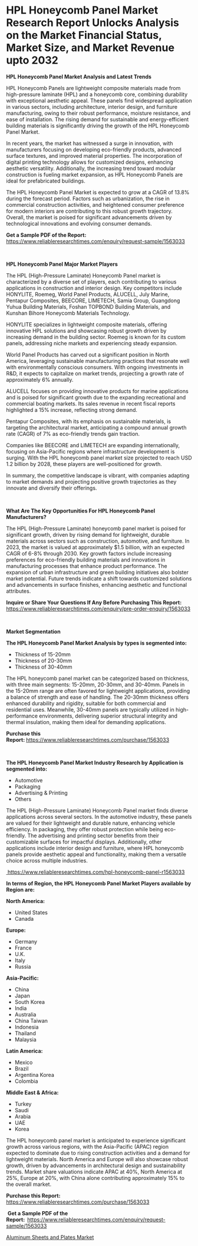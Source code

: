 <p><h1>HPL Honeycomb Panel Market Research Report Unlocks Analysis on the Market Financial Status, Market Size, and Market Revenue upto 2032</h1></p><p><strong>HPL Honeycomb Panel Market Analysis and Latest Trends</strong></p>
<p><p>HPL Honeycomb Panels are lightweight composite materials made from high-pressure laminate (HPL) and a honeycomb core, combining durability with exceptional aesthetic appeal. These panels find widespread application in various sectors, including architecture, interior design, and furniture manufacturing, owing to their robust performance, moisture resistance, and ease of installation. The rising demand for sustainable and energy-efficient building materials is significantly driving the growth of the HPL Honeycomb Panel Market.</p><p>In recent years, the market has witnessed a surge in innovation, with manufacturers focusing on developing eco-friendly products, advanced surface textures, and improved material properties. The incorporation of digital printing technology allows for customized designs, enhancing aesthetic versatility. Additionally, the increasing trend toward modular construction is fueling market expansion, as HPL Honeycomb Panels are ideal for prefabricated buildings.</p><p>The HPL Honeycomb Panel Market is expected to grow at a CAGR of 13.8% during the forecast period. Factors such as urbanization, the rise in commercial construction activities, and heightened consumer preference for modern interiors are contributing to this robust growth trajectory. Overall, the market is poised for significant advancements driven by technological innovations and evolving consumer demands.</p></p>
<p><strong>Get a Sample PDF of the Report:&nbsp;</strong> <a href="https://www.reliableresearchtimes.com/enquiry/request-sample/1563033?utm_campaign=1420&utm_medium=2&utm_source=Github&utm_content=ia&utm_term=02042025&utm_id=hpl-honeycomb-panel">https://www.reliableresearchtimes.com/enquiry/request-sample/1563033</a></p>
<p>&nbsp;</p>
<p><strong>HPL Honeycomb Panel Major Market Players</strong></p>
<p><p>The HPL (High-Pressure Laminate) Honeycomb Panel market is characterized by a diverse set of players, each contributing to various applications in construction and interior design. Key competitors include HONYLITE, Roemeg, World Panel Products, ALUCELL, July Marine, Pentapur Composites, BEECORE, LIMETECH, Samia Group, Guangdong Yuhua Building Materials, Foshan TOPBOND Building Materials, and Kunshan Bihore Honeycomb Materials Technology.</p><p>HONYLITE specializes in lightweight composite materials, offering innovative HPL solutions and showcasing robust growth driven by increasing demand in the building sector. Roemeg is known for its custom panels, addressing niche markets and experiencing steady expansion.</p><p>World Panel Products has carved out a significant position in North America, leveraging sustainable manufacturing practices that resonate well with environmentally conscious consumers. With ongoing investments in R&D, it expects to capitalize on market trends, projecting a growth rate of approximately 6% annually.</p><p>ALUCELL focuses on providing innovative products for marine applications and is poised for significant growth due to the expanding recreational and commercial boating markets. Its sales revenue in recent fiscal reports highlighted a 15% increase, reflecting strong demand.</p><p>Pentapur Composites, with its emphasis on sustainable materials, is targeting the architectural market, anticipating a compound annual growth rate (CAGR) of 7% as eco-friendly trends gain traction.</p><p>Companies like BEECORE and LIMETECH are expanding internationally, focusing on Asia-Pacific regions where infrastructure development is surging. With the HPL honeycomb panel market size projected to reach USD 1.2 billion by 2028, these players are well-positioned for growth.</p><p>In summary, the competitive landscape is vibrant, with companies adapting to market demands and projecting positive growth trajectories as they innovate and diversify their offerings.</p></p>
<p>&nbsp;</p>
<p><strong>What Are The Key Opportunities For HPL Honeycomb Panel Manufacturers?</strong></p>
<p><p>The HPL (High-Pressure Laminate) honeycomb panel market is poised for significant growth, driven by rising demand for lightweight, durable materials across sectors such as construction, automotive, and furniture. In 2023, the market is valued at approximately $1.5 billion, with an expected CAGR of 6-8% through 2030. Key growth factors include increasing preferences for eco-friendly building materials and innovations in manufacturing processes that enhance product performance. The expansion of urban infrastructure and green building initiatives also bolster market potential. Future trends indicate a shift towards customized solutions and advancements in surface finishes, enhancing aesthetic and functional attributes.</p></p>
<p><strong>Inquire or Share Your Questions If Any Before Purchasing This Report:</strong> <a href="https://www.reliableresearchtimes.com/enquiry/pre-order-enquiry/1563033?utm_campaign=1420&utm_medium=2&utm_source=Github&utm_content=ia&utm_term=02042025&utm_id=hpl-honeycomb-panel">https://www.reliableresearchtimes.com/enquiry/pre-order-enquiry/1563033</a></p>
<p>&nbsp;</p>
<p><strong>Market Segmentation</strong></p>
<p><strong>The HPL Honeycomb Panel Market Analysis by types is segmented into:</strong></p>
<p><ul><li>Thickness of 15-20mm</li><li>Thickness of 20-30mm</li><li>Thickness of 30-40mm</li></ul></p>
<p><p>The HPL honeycomb panel market can be categorized based on thickness, with three main segments: 15-20mm, 20-30mm, and 30-40mm. Panels in the 15-20mm range are often favored for lightweight applications, providing a balance of strength and ease of handling. The 20-30mm thickness offers enhanced durability and rigidity, suitable for both commercial and residential uses. Meanwhile, 30-40mm panels are typically utilized in high-performance environments, delivering superior structural integrity and thermal insulation, making them ideal for demanding applications.</p></p>
<p><strong>Purchase this Report:&nbsp;</strong><a href="https://www.reliableresearchtimes.com/purchase/1563033?utm_campaign=1420&utm_medium=2&utm_source=Github&utm_content=ia&utm_term=02042025&utm_id=hpl-honeycomb-panel">https://www.reliableresearchtimes.com/purchase/1563033</a></p>
<p>&nbsp;</p>
<p><strong>The HPL Honeycomb Panel Market Industry Research by Application is segmented into:</strong></p>
<p><ul><li>Automotive</li><li>Packaging</li><li>Advertising & Printing</li><li>Others</li></ul></p>
<p><p>The HPL (High-Pressure Laminate) Honeycomb Panel market finds diverse applications across several sectors. In the automotive industry, these panels are valued for their lightweight and durable nature, enhancing vehicle efficiency. In packaging, they offer robust protection while being eco-friendly. The advertising and printing sector benefits from their customizable surfaces for impactful displays. Additionally, other applications include interior design and furniture, where HPL honeycomb panels provide aesthetic appeal and functionality, making them a versatile choice across multiple industries.</p></p>
<p><a href="https://www.reliableresearchtimes.com/hpl-honeycomb-panel-r1563033?utm_campaign=1420&utm_medium=2&utm_source=Github&utm_content=ia&utm_term=02042025&utm_id=hpl-honeycomb-panel">&nbsp;https://www.reliableresearchtimes.com/hpl-honeycomb-panel-r1563033</a></p>
<p><strong>In terms of Region, the HPL Honeycomb Panel Market Players available by Region are:</strong></p>
<p>
    <p> <strong> North America: </strong>
        <ul>
            <li>United States</li>
            <li>Canada</li>
        </ul>
        </p> 
    <p> <strong> Europe: </strong>
        <ul>
            <li>Germany</li>
            <li>France</li>
            <li>U.K.</li>
            <li>Italy</li>
            <li>Russia</li>
        </ul>
        </p> 
    <p> <strong> Asia-Pacific: </strong>
        <ul>
            <li>China</li>
            <li>Japan</li>
            <li>South Korea</li>
            <li>India</li>
            <li>Australia</li>
            <li>China Taiwan</li>
            <li>Indonesia</li>
            <li>Thailand</li>
            <li>Malaysia</li>
        </ul>
        </p> 
    <p> <strong> Latin America: </strong>
        <ul>
            <li>Mexico</li>
            <li>Brazil</li>
            <li>Argentina Korea</li>
            <li>Colombia</li>
        </ul>
        </p> 
    <p> <strong> Middle East & Africa: </strong>
        <ul>
            <li>Turkey</li>
            <li>Saudi</li>
            <li>Arabia</li>
            <li>UAE</li>
            <li>Korea</li>
        </ul>
    </p>
    </p>
<p><p>The HPL honeycomb panel market is anticipated to experience significant growth across various regions, with the Asia-Pacific (APAC) region expected to dominate due to rising construction activities and a demand for lightweight materials. North America and Europe will also showcase robust growth, driven by advancements in architectural design and sustainability trends. Market share valuations indicate APAC at 40%, North America at 25%, Europe at 20%, with China alone contributing approximately 15% to the overall market.</p></p>
<p><strong>Purchase this Report: </strong><a href="https://www.reliableresearchtimes.com/purchase/1563033?utm_campaign=1420&utm_medium=2&utm_source=Github&utm_content=ia&utm_term=02042025&utm_id=hpl-honeycomb-panel">https://www.reliableresearchtimes.com/purchase/1563033</a></p>
<p>&nbsp;<strong>Get a Sample PDF of the Report:&nbsp;&nbsp;</strong><a href="https://www.reliableresearchtimes.com/enquiry/request-sample/1563033?utm_campaign=1420&utm_medium=2&utm_source=Github&utm_content=ia&utm_term=02042025&utm_id=hpl-honeycomb-panel">https://www.reliableresearchtimes.com/enquiry/request-sample/1563033</a></p>
<p><strong></strong></p>
<p><p><a href="https://github.com/ryanbell8967/Market-Research-Report-List-1/blob/main/aluminum-sheets-and-plates-market.md?utm_campaign=1420&utm_medium=2&utm_source=Github&utm_content=ia&utm_term=02042025&utm_id=hpl-honeycomb-panel">Aluminum Sheets and Plates Market</a></p></p>